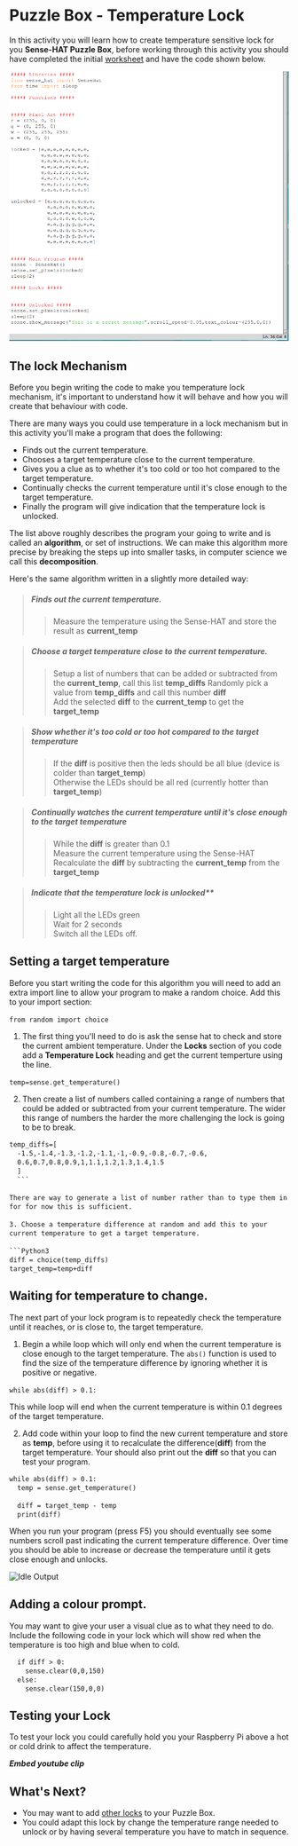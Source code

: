 # Puzzle Box - Temperature Lock
In this activity you will learn how to create temperature sensitive lock for you **Sense-HAT Puzzle Box**, before working through this activity you should have completed the initial [worksheet](worksheet.md) and have the code shown below.

![Code version 2](images/code2.png)

## The lock Mechanism
Before you begin writing the code to make you temperature lock mechanism, it's important to understand how it will behave and how you will create that behaviour with code.

There are many ways you could use temperature in a lock mechanism but in this activity you'll make a program that does the following:

- Finds out the current temperature.
- Chooses a target temperature close to the current temperature.
- Gives you a clue as to whether it's too cold or too hot compared to the target temperature.
- Continually checks the current temperature until it's close enough to the target temperature.
- Finally the program will give indication that the temperature lock is unlocked.

The list above roughly describes the program your going to write and is called an **algorithm**, or set of instructions. We can make this algorithm more precise by breaking the steps up into smaller tasks, in computer science we call this **decomposition**.

Here's the same algorithm written in a slightly more detailed way:

> ##### Finds out the current temperature.
> > Measure the temperature using the Sense-HAT and store the result as **current_temp**

> ##### Choose a target temperature close to the current temperature.
> > Setup a list of numbers that can be added or subtracted from the **current_temp**, call this list **temp_diffs**
> > Randomly pick a value from **temp_diffs** and call this number **diff**  
> > Add the selected **diff** to the **current_temp** to get the **target_temp**  

> ##### Show whether it's too cold or too hot compared to the target temperature
> > If the **diff** is positive then the leds should be all blue (device is colder than **target_temp**)  
> > Otherwise the LEDs should be all red (currently hotter than **target_temp**)  

> ##### Continually watches the current temperature until it's close enough to the target temperature
> > While the **diff** is greater than 0.1  
> > Measure the current temperature using the Sense-HAT  
> > Recalculate the **diff** by subtracting the **current_temp** from the **target_temp**  

> ##### Indicate that the temperature lock is unlocked**
> > Light all the LEDs green  
> > Wait for 2 seconds  
> > Switch all the LEDs off.  

## Setting a target temperature
Before you start writing the code for this algorithm you will need to add an extra import line to allow your program to make a random choice. Add this to your import section:

`from random import choice`

1. The first thing you'll need to do is ask the sense hat to check and store the current ambient temperature. Under the **Locks** section of you code add a **Temperature Lock** heading and get the current temperture using the line.

  `temp=sense.get_temperature()`

2. Then create a list of numbers called containing a range of numbers that could be added or subtracted from your current temperature. The wider this range of numbers the harder the more challenging the lock is going to be to break.

  ```python3
  temp_diffs=[
    -1.5,-1.4,-1.3,-1.2,-1.1,-1,-0.9,-0.8,-0.7,-0.6,
    0.6,0.7,0.8,0.9,1,1.1,1.2,1.3,1.4,1.5
    ]
    ```

  There are way to generate a list of number rather than to type them in for for now this is sufficient.

3. Choose a temperature difference at random and add this to your current temperature to get a target temperature.

  ```Python3
  diff = choice(temp_diffs)
  target_temp=temp+diff
  ```

## Waiting for temperature to change.
The next part of your lock program is to repeatedly check the temperature until it reaches, or is close to, the target temperature.

1. Begin a while loop which will only end when the current temperature is close enough to the target temperature. The `abs()` function is used to find the size of the temperature difference by ignoring whether it is positive or negative.

  `while abs(diff) > 0.1:`

  This while loop will end when the current temperature is within 0.1 degrees of the target temperature.

2. Add code within your loop to find the new current temperature and store as **temp**, before using it to recalculate the difference(**diff**) from the target temperature. Your should also
print out the **diff** so that you can test your program.

  ```Python3
  while abs(diff) > 0.1:
    temp = sense.get_temperature()

    diff = target_temp - temp
    print(diff)
  ```

  When you run your program (press F5) you should eventually see some numbers scroll past indicating the current temperature difference. Over time you should be able to increase or decrease the temperature until it gets close enough and unlocks.

![Idle Output]()

## Adding a colour prompt.
You may want to give your user a visual clue as to what they need to do. Include the following code in your lock which will show red when the temperature is too high and blue when to cold.

  ```Python3
    if diff > 0:
      sense.clear(0,0,150)
    else:
      sense.clear(150,0,0)
  ```

## Testing your Lock
To test your lock you could carefully hold you your Raspberry Pi above a hot or cold drink to affect the temperature.

***Embed youtube clip***

## What's Next?
- You may want to add [other locks](worksheet.md) to your Puzzle Box.
- You could adapt this lock by change the temperature range needed to unlock or by having several temperature you have to match in sequence.
